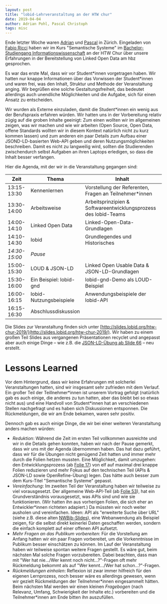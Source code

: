 ```yaml
---
layout: post
title: "lobid-Lehrveranstaltung an der HTW chur"
date: 2019-04-04
author: Adrian Pohl, Pascal Christoph
tags: misc
---
```


Ende letzter Woche waren [Adrian](http://lobid.org/team/ap#!) und [Pascal](http://lobid.org/team/pc#!) in Zürich. Eingeladen von [Fabio Ricci](https://ch.semweb.ch/firma/de-fabio-ricci/) haben wir im Kurs "Semantische Systeme" im [Bachelor-Studiengang Informationswissenschaft](https://www.htwchur.ch/studium/bachelorangebot/wirtschaft-und-dienstleistung/information-science/) an der HTW Chur über unsere Erfahrungen in der Bereitstellung von Linked Open Data am hbz gesprochen.

Es war das erste Mal, dass wir vor Student\*innen vorgetragen haben. Wir hatten nur knappe Informationen über das Vorwissen der Student\*innen und waren frei, was den Inhalt, Struktur und Methode der Veranstaltung anging. Wir begrüßen eine solche Gestaltungsfreiheit, das bedeutet allerdings auch unendliche Möglichkeiten und die Aufgabe, sich für einen Ansatz zu entscheiden.

Wir wurden als Externe einzuladen, damit die Student*innen ein wenig aus der Berufspraxis erfahren würden. Wir hatten uns in der Vorbereitung relativ zügig auf die groben Inhalte geeinigt: Zum einen wollten wir im allgemeinen zeigen, was wir machen und wie wir arbeiten (Open Source, Open Data, offene Standards wollten wir in diesem Kontext natürlich nicht zu kurz kommen lassen) und zum anderen ein paar Details zum Aufbau einer JSOND-LD-basierten Web-API geben und deren Nutzungsmöglichkeiten beschreiben. Damit es nicht zu langweilig wird, sollten die Studierenden zwischendurch selbst Aufgaben an ihren Laptops erledigen, so dass die Inhalt besser verfangen.

Hier die Agenda, mit der wir in die Veranstaltung gegangen sind:

| Zeit | Thema | Inhalt |
|------|-------|--------|
| 13:15-13:30 | Kennenlernen | Vorstellung der Referenten, Fragen an Teilnehmer*innen |
| 13:30-14:00 | Arbeitsweise	| Arbeitsprinzipien & Softwareentwicklungsprozess des lobid-Teams |
| 14:00-14:10 | Linked Open Data	| Linked-Open-Data-Grundlagen |
| 14:10-14:30 | lobid	 | Grundlegendes und Historisches|
| *14:30-15:00* | *Pause* |  |
| 15:00-15:30 | LOUD & JSON-LD | Linked Open Usable Data & JSON-LD-Grundlagen |
| 15:30-16:00 | Ein Beispiel: lobid-gnd | lobid-gnd-Demo als LOUD-Beispiel |
| 16:00-16:15 | lobid-Nutzungsbeispiele | Anwendungsbeispiele der lobid-API |
| 16:15-16:30 | Abschlussdiskussion |  |

Die Slides zur Veranstaltung finden sich unter [http://slides.lobid.org/htw-chur-2019/](http://slides.lobid.org/htw-chur-2019/). Wir haben zu einem großen Teil Slides aus vergangenen Präsentationen recyclet und angepasst aber auch einige Dinge – wie z.B. die [JSON-LD-Übung ab Slide 66](http://slides.lobid.org/htw-chur-2019/#/66) – neu erstellt.

# Lessons Learned

Vor dem Hintergrund, dass wir keine Erfahrungen mit solcherlei Veranstaltungen hatten, sind wir insgesamt sehr zufrieden mit dem Verlauf. Ein großer Teil der Teillnehmer\*innen ist unserem Vortrag gefolgt (natürlich gab es auch einige, die anderes zu tun hatten, aber das bleibt bei so etwas nicht aus) und eine Handvoll von Student\*innen hat an verschiedenen Stellen nachgefragt und es haben sich Diskussionen entsponnen. Die Rückmeldungen, die wir am Ende bekamen, waren sehr positiv.

Dennoch gab es auch einige Dinge, die wir bei einer weiteren Veranstaltung anders machen würden:

- *Reduktion*: Während die Zeit im ersten Teil vollkommen ausreichte und wir in die Details gehen konnten, haben wir nach der Pause gemerkt, dass wir uns mit der Agenda übernommen haben. Das hat dazu geführt, dass wir für die Übungen nicht genügend Zeit hatten und immer mehr durch die Folien hetzen mussten. Eine Möglichkeit, damit umzugehen: den Entwicklungsprozess (ab [Folie 17](http://slides.lobid.org/htw-chur-2019/#/17)) von elf auf maximal drei knappe Folien reduzieren und mehr Fokus auf den technischen Teil (APIs & JSON-LD sowie OpenRefine-Übung) legen. Das hätte auch besser zum dem Kurs-Titel "Semantische Systeme" gepasst.
- *Vereinfachung*: Im zweiten Teil der Veranstaltung haben wir teilweise zu viel vorausgesetzt. Der allgemeine Web-API-Teil (ab [Folie 53](http://slides.lobid.org/htw-chur-2019/#/53)), hat ein Grundverständnis vorausgesetzt, was APIs sind und wie sie funktionieren. (Wir hatten ihn aus vorherigen Folien, die sich eher an Entwickler\*innen richteten adapiert.) Da müssten wir noch weiter ausholen und vereinfachen. Ideen: API als "erweiterte Suche über URL" (siehe z.B. diese alten [NWBib-Slides](http://slides.com/acka47/20151027-nwbib-dini#/18)), eine Webanwendung als Beispiel zeigen, für die selbst direkt keinerlei Daten geschaffen werden, sondern die einfach komplett auf einer offenen API aufsetzt.
- *Mehr Fragen an das Publikum vorbereiten*: Für die Vorstellung am Anfang hatten wir ein paar Fragen vorbereitet, um die Vorkenntnisse im Publikum besser einschätzen zu können. Im Lauf der Veranstaltung haben wir teilweise spontan weitere Fragen gestellt. Es wäre gut, beim nächsten Mal solche Fragen vorzubereiten. Dabei beachten, dass man mit "Wer hat nie.../Wer kennt noch nicht...?"-Fragen oft mehr Rückmeldung bekommt als auf "Wer kennt.../Wer hat schon...?"-Fragen.
- *Rückmeldungen einholen*: Reflexion ist zwar immer hilfreich für den eigenen Lernprozess, noch besser wäre es allerdings gewesen, wenn wir gezielt Rückmeldungen der Teilnehmer\*innen eingesammelt hätten. Beim nächsten Mal werden wir einen kleinen *Fragebogen* (nach Relevanz, Umfang, Schwierigkeit der Inhalte etc.) vorbereiten und die Teilnehmer\*innen am Ende bitten ihn auszufüllen.